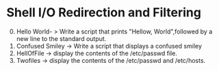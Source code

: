 # Shell I/O Redirection and Filtering
0. Hello World- > Write a script that prints "Hellow, World",followed by a new line to the standard output.
1. Confused Smiley -> Write a script that displays a confused smiley
2. HellOfFile -> display the contents of the /etc/passwd file.
3. Twofiles -> display the contents of the /etc/passwd and /etc/hosts.